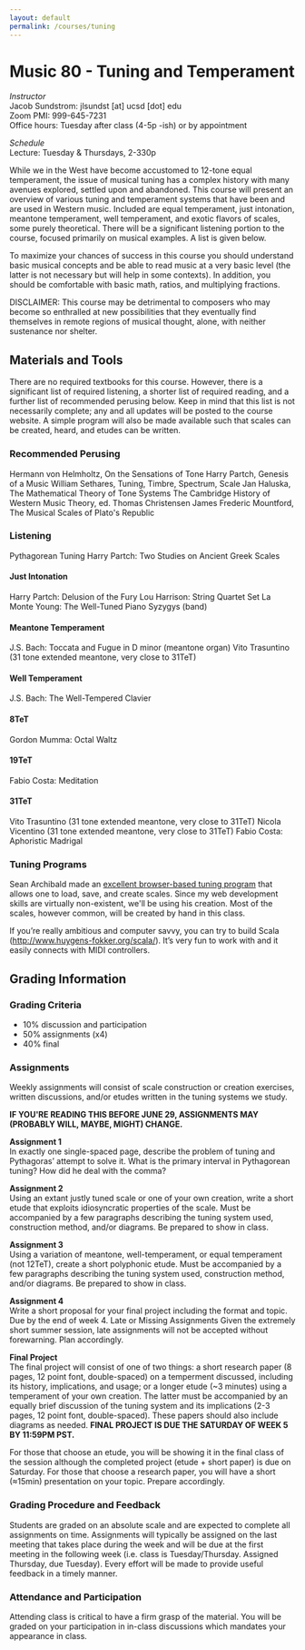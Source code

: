 ```yaml
---
layout: default
permalink: /courses/tuning
---
```

# Music 80 - Tuning and Temperament

_Instructor_<br/>
Jacob Sundstrom: jlsundst [at] ucsd [dot] edu <br/>
Zoom PMI: 999-645-7231 <br/>
Office hours: Tuesday after class (4-5p -ish) or by appointment

_Schedule_<br/>
Lecture: Tuesday & Thursdays, 2-330p

While we in the West have become accustomed to 12-tone equal temperament, the issue of musical tuning has a complex history with many avenues explored, settled upon and abandoned. This course will present an overview of various tuning and temperament systems that have been and are used in Western music. Included are equal temperament, just intonation, meantone temperament, well temperament, and exotic flavors of scales, some purely theoretical. There will be a significant listening portion to the course, focused primarily on musical examples. A list is given below.

To maximize your chances of success in this course you should understand basic musical concepts and be able to read music at a very basic level (the latter is not necessary but will help in some contexts). In addition, you should be comfortable with basic math, ratios, and multiplying fractions.

DISCLAIMER: This course may be detrimental to composers who may become so enthralled at new possibilities that they eventually find themselves in remote regions of musical thought, alone, with neither sustenance nor shelter.

## Materials and Tools
There are no required textbooks for this course. However, there is a significant list of required listening, a shorter list of required reading, and a further list of recommended perusing below. Keep in mind that this list is not necessarily complete; any and all updates will be posted to the course website. A simple program will also be made available such that scales can be created, heard, and etudes can be written.

### Recommended Perusing
Hermann von Helmholtz, On the Sensations of Tone
Harry Partch, Genesis of a Music
William Sethares, Tuning, Timbre, Spectrum, Scale
Jan Haluska, The Mathematical Theory of Tone Systems
The Cambridge History of Western Music Theory, ed. Thomas Christensen
James Frederic Mountford, The Musical Scales of Plato's Republic

### Listening
Pythagorean Tuning
Harry Partch: Two Studies on Ancient Greek Scales

#### Just Intonation
Harry Partch: Delusion of the Fury
Lou Harrison: String Quartet Set
La Monte Young: The Well-Tuned Piano
Syzygys (band)

#### Meantone Temperament
J.S. Bach: Toccata and Fugue in D minor (meantone organ)
Vito Trasuntino (31 tone extended meantone, very close to 31TeT)

#### Well Temperament
J.S. Bach: The Well-Tempered Clavier

#### 8TeT
Gordon Mumma: Octal Waltz

#### 19TeT
Fabio Costa: Meditation

#### 31TeT
Vito Trasuntino (31 tone extended meantone, very close to 31TeT)
Nicola Vicentino (31 tone extended meantone, very close to 31TeT)
Fabio Costa: Aphoristic Madrigal

### Tuning Programs
Sean Archibald made an [excellent browser-based tuning program](https://sevish.com/scaleworkshop/) that allows one to load, save, and create scales. Since my web development skills are virtually non-existent, we'll be using his creation. Most of the scales, however common, will be created by hand in this class.

If you’re really ambitious and computer savvy, you can try to build Scala (http://www.huygens-fokker.org/scala/). It’s very fun to work with and it easily connects with MIDI controllers.

## Grading Information

### Grading Criteria
- 10% discussion and participation
- 50% assignments (x4)
- 40% final

### Assignments
Weekly assignments will consist of scale construction or creation exercises, written discussions, and/or etudes written in the tuning systems we study.

__IF YOU'RE READING THIS BEFORE JUNE 29, ASSIGNMENTS MAY (PROBABLY WILL, MAYBE, MIGHT) CHANGE.__

__Assignment 1__<br/>
In exactly one single-spaced page, describe the problem of tuning and Pythagoras’ attempt to solve it. What is the primary interval in Pythagorean tuning? How did he deal with the comma?

__Assignment 2__<br/>
Using an extant justly tuned scale or one of your own creation, write a short etude that exploits idiosyncratic properties of the scale. Must be accompanied by a few paragraphs describing the tuning system used, construction method, and/or diagrams. Be prepared to show in class.

__Assignment 3__<br/>
Using a variation of meantone, well-temperament, or equal temperament (not 12TeT), create a short polyphonic etude. Must be accompanied by a few paragraphs describing the tuning system used, construction method, and/or diagrams. Be prepared to show in class.

__Assignment 4__<br/>
Write a short proposal for your final project including the format and topic. Due by the end of week 4.
Late or Missing Assignments
Given the extremely short summer session, late assignments will not be accepted without forewarning. Plan accordingly.

__Final Project__<br/>
The final project will consist of one of two things: a short research paper (8 pages, 12 point font, double-spaced) on a temperment discussed, including its history, implications, and usage; or a longer etude (~3 minutes) using a temperament of your own creation. The latter must be accompanied by an equally brief discussion of the tuning system and its implications (2-3 pages, 12 point font, double-spaced).  These papers should also include diagrams as needed. __FINAL PROJECT IS DUE THE SATURDAY OF WEEK 5 BY 11:59PM PST.__

For those that choose an etude, you will be showing it in the final class of the session although the completed project (etude + short paper) is due on Saturday. For those that choose a research paper, you will have a short (≈15min) presentation on your topic. Prepare accordingly.

### Grading Procedure and Feedback
Students are graded on an absolute scale and are expected to complete all assignments on time. Assignments will typically be assigned on the last meeting that takes place during the week and will be due at the first meeting in the following week (i.e. class is Tuesday/Thursday. Assigned Thursday, due Tuesday). Every effort will be made to provide useful feedback in a timely manner.

### Attendance and Participation
Attending class is critical to have a firm grasp of the material. You will be graded on your participation in in-class discussions which mandates your appearance in class.
